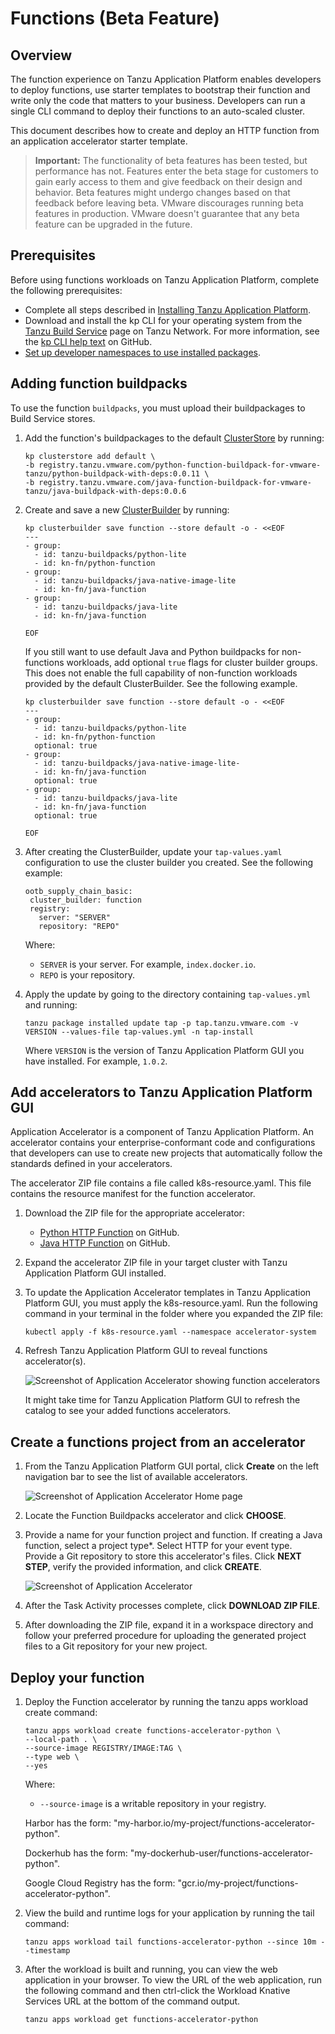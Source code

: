 # Functions (Beta Feature)

## <a id="overview"></a>Overview

The function experience on Tanzu Application Platform enables developers to deploy functions, use starter templates to bootstrap their function and write only the code that matters to your business. Developers can run a single CLI command to deploy their functions to an auto-scaled cluster.

This document describes how to create and deploy an HTTP function from an application accelerator starter template.

> **Important:** The functionality of beta features has been tested, but performance has not.
> Features enter the beta stage for customers to gain early access to them and give feedback on their
> design and behavior.
> Beta features might undergo changes based on that feedback before leaving beta.
> VMware discourages running beta features in production.
> VMware doesn't guarantee that any beta feature can be upgraded in the future.

## <a id="prereqs"></a>Prerequisites

Before using functions workloads on Tanzu Application Platform, complete the following prerequisites:

- Complete all steps described in [Installing Tanzu Application Platform](../install-intro.md).
- Download and install the kp CLI for your operating system from the [Tanzu Build Service](https://network.tanzu.vmware.com/products/build-service/) page on Tanzu Network. For more information, see the [kp CLI help text](https://github.com/vmware-tanzu/kpack-cli/blob/v0.4.0/docs/kp.md) on GitHub.
- [Set up developer namespaces to use installed packages](../install-components.html#setup).

## <a id="add-buildpacks"></a>Adding function buildpacks

To use the function `buildpacks`, you must upload their buildpackages to Build Service stores.

1. Add the function's buildpackages to the default [ClusterStore](https://docs.vmware.com/en/Tanzu-Build-Service/1.4/vmware-tanzu-build-service-v14/GUID-managing-stores.html) by running:

    ```
    kp clusterstore add default \
    -b registry.tanzu.vmware.com/python-function-buildpack-for-vmware-tanzu/python-buildpack-with-deps:0.0.11 \
    -b registry.tanzu.vmware.com/java-function-buildpack-for-vmware-tanzu/java-buildpack-with-deps:0.0.6
    ```

1. Create and save a new [ClusterBuilder](https://docs.vmware.com/en/Tanzu-Build-Service/1.4/vmware-tanzu-build-service-v14/GUID-managing-builders.html) by running:

    ```
    kp clusterbuilder save function --store default -o - <<EOF
    ---
    - group:
      - id: tanzu-buildpacks/python-lite
      - id: kn-fn/python-function
    - group:
      - id: tanzu-buildpacks/java-native-image-lite
      - id: kn-fn/java-function
    - group:
      - id: tanzu-buildpacks/java-lite
      - id: kn-fn/java-function

    EOF
    ```

    If you still want to use default Java and Python buildpacks for non-functions workloads,
    add optional `true` flags for cluster builder groups.
    This does not enable the full capability of non-function workloads provided by the default
    ClusterBuilder. See the following example.

    ```
    kp clusterbuilder save function --store default -o - <<EOF
    ---
    - group:
      - id: tanzu-buildpacks/python-lite
      - id: kn-fn/python-function
      optional: true
    - group:
      - id: tanzu-buildpacks/java-native-image-lite-
      - id: kn-fn/java-function
      optional: true
    - group:
      - id: tanzu-buildpacks/java-lite
      - id: kn-fn/java-function
      optional: true

    EOF
    ```

1. After creating the ClusterBuilder, update your `tap-values.yaml` configuration to use the cluster builder you created. See the following example:

    ```
    ootb_supply_chain_basic:
     cluster_builder: function
     registry:
       server: "SERVER"
       repository: "REPO"
    ```

    Where:

    * `SERVER` is your server. For example, `index.docker.io`.
    * `REPO` is your repository.

1. Apply the update by going to the directory containing `tap-values.yml` and running:

    ```
    tanzu package installed update tap -p tap.tanzu.vmware.com -v VERSION --values-file tap-values.yml -n tap-install
    ```

    Where `VERSION` is the version of Tanzu Application Platform GUI you have installed. For example, `1.0.2`.

## <a id="add-accelerators"></a>Add accelerators to Tanzu Application Platform GUI

Application Accelerator is a component of Tanzu Application Platform. An accelerator contains your enterprise-conformant code and configurations that developers can use to create new projects that automatically follow the standards defined in your accelerators.

The accelerator ZIP file contains a file called k8s-resource.yaml. This file contains the resource manifest for the function accelerator.

1. Download the ZIP file for the appropriate accelerator:

    - [Python HTTP Function](https://github.com/sample-accelerators/python-functions-accelerator) on GitHub.
    - [Java HTTP Function](https://github.com/sample-accelerators/java-functions-accelerator) on GitHub.

1. Expand the accelerator ZIP file in your target cluster with Tanzu Application Platform GUI installed.
1. To update the Application Accelerator templates in Tanzu Application Platform GUI, you must apply the k8s-resource.yaml. Run the following command in your terminal in the folder where you expanded the ZIP file:

    ```
    kubectl apply -f k8s-resource.yaml --namespace accelerator-system
    ```

1. Refresh Tanzu Application Platform GUI to reveal functions accelerator(s).

    ![Screenshot of Application Accelerator showing function accelerators](images/function-accelerators.png)

    It might take time for Tanzu Application Platform GUI to refresh the catalog to see your added functions accelerators.

## <a id="create-functions-proj"></a>Create a functions project from an accelerator

1. From the Tanzu Application Platform GUI portal, click **Create** on the left navigation bar to see the list of available accelerators.

    ![Screenshot of Application Accelerator Home page](images/create-accelerator.png)

1. Locate the Function Buildpacks accelerator and click **CHOOSE**.
1. Provide a name for your function project and function. If creating a Java function, select a project type\*. Select HTTP for your event type. Provide a Git repository to store this accelerator's files. Click **NEXT STEP**, verify the provided information, and click **CREATE**.

    ![Screenshot of Application Accelerator](images/generate-accelerators.png)

1. After the Task Activity processes complete, click **DOWNLOAD ZIP FILE**.

1. After downloading the ZIP file, expand it in a workspace directory and follow your preferred procedure for uploading the generated project files to a Git repository for your new project.

## <a id="deploy-function"></a>Deploy your function

1. Deploy the Function accelerator by running the tanzu apps workload create command:

    ```
    tanzu apps workload create functions-accelerator-python \
    --local-path . \
    --source-image REGISTRY/IMAGE:TAG \
    --type web \
    --yes
    ```

    Where:

    - `--source-image` is a writable repository in your registry.

    Harbor has the form: "my-harbor.io/my-project/functions-accelerator-python".

    Dockerhub has the form: "my-dockerhub-user/functions-accelerator-python".

    Google Cloud Registry has the form: "gcr.io/my-project/functions-accelerator-python".

1. View the build and runtime logs for your application by running the tail command:

    ```
    tanzu apps workload tail functions-accelerator-python --since 10m --timestamp
    ```

1. After the workload is built and running, you can view the web application in your browser. To view the URL of the web application, run the following command and then ctrl-click the Workload Knative Services URL at the bottom of the command output.

    ```
    tanzu apps workload get functions-accelerator-python
    ```
